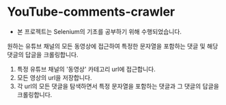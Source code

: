 # YouTube-comments-crawler
* 본 프로젝트는 Selenium의 기초를 공부하기 위해 수행되었습니다.

원하는 유튜브 채널의 모든 동영상에 접근하여 특정한 문자열을 포함하는 댓글 및 해당 댓글의 답글을 크롤링합니다.

1. 특정 유튜브 채널의 '동영상' 카테고리 url에 접근합니다.
2. 모든 영상의 url을 저장합니다.
3. 각 url의 모든 댓글을 탐색하면서 특정 문자열을 포함하는 댓글과 그 댓글의 답글을 크롤링합니다.
